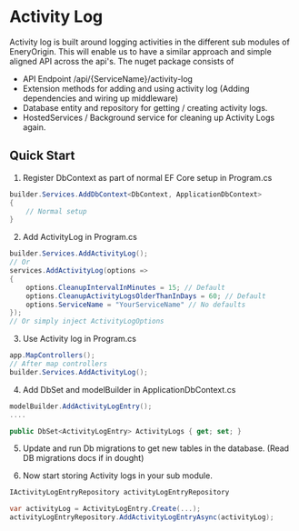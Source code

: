 # Activity Log

Activity log is built around logging activities in the different sub modules of EneryOrigin. This will enable us to have a similar approach and simple aligned API across the api's. The nuget package consists of

* API Endpoint /api/{ServiceName}/activity-log
* Extension methods for adding and using activity log (Adding dependencies and wiring up middleware)
* Database entity and repository for getting / creating activity logs.
* HostedServices / Background service for cleaning up Activity Logs again.

## Quick Start

1. Register DbContext as part of normal EF Core setup in Program.cs

```csharp
builder.Services.AddDbContext<DbContext, ApplicationDbContext>
{
    // Normal setup
}
```

2. Add ActivityLog in Program.cs
```csharp
builder.Services.AddActivityLog();
// Or
services.AddActivityLog(options =>
{
    options.CleanupIntervalInMinutes = 15; // Default
    options.CleanupActivityLogsOlderThanInDays = 60; // Default
    options.ServiceName = "YourServiceName" // No defaults
});
// Or simply inject ActivityLogOptions
```

3. Use Activity log in Program.cs

```csharp
app.MapControllers();
// After map controllers
builder.Services.AddActivityLog();
```

4. Add DbSet and modelBuilder in ApplicationDbContext.cs
```csharp
modelBuilder.AddActivityLogEntry();
....

public DbSet<ActivityLogEntry> ActivityLogs { get; set; }
```

5. Update and run Db migrations to get new tables in the database. (Read DB migrations docs if in dought)

6. Now start storing Activity logs in your sub module.

```csharp
IActivityLogEntryRepository activityLogEntryRepository

var activityLog = ActivityLogEntry.Create(...);
activityLogEntryRepository.AddActivityLogEntryAsync(activityLog);
```
